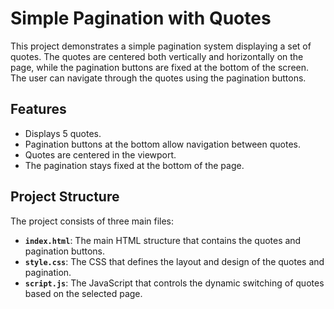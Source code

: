 # Simple Pagination with Quotes

This project demonstrates a simple pagination system displaying a set of quotes. The quotes are centered both vertically and horizontally on the page, while the pagination buttons are fixed at the bottom of the screen. The user can navigate through the quotes using the pagination buttons.

## Features
- Displays 5 quotes.
- Pagination buttons at the bottom allow navigation between quotes.
- Quotes are centered in the viewport.
- The pagination stays fixed at the bottom of the page.

## Project Structure

The project consists of three main files:
- **`index.html`**: The main HTML structure that contains the quotes and pagination buttons.
- **`style.css`**: The CSS that defines the layout and design of the quotes and pagination.
- **`script.js`**: The JavaScript that controls the dynamic switching of quotes based on the selected page.

